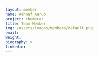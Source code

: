 ```yaml
---
layout: member
name: Aahnaf Aarub
project: chemecar
title: Team Member
img: /assets/images/members/default.png
email:
weight: 
biography: >
linkedin:
---
```

